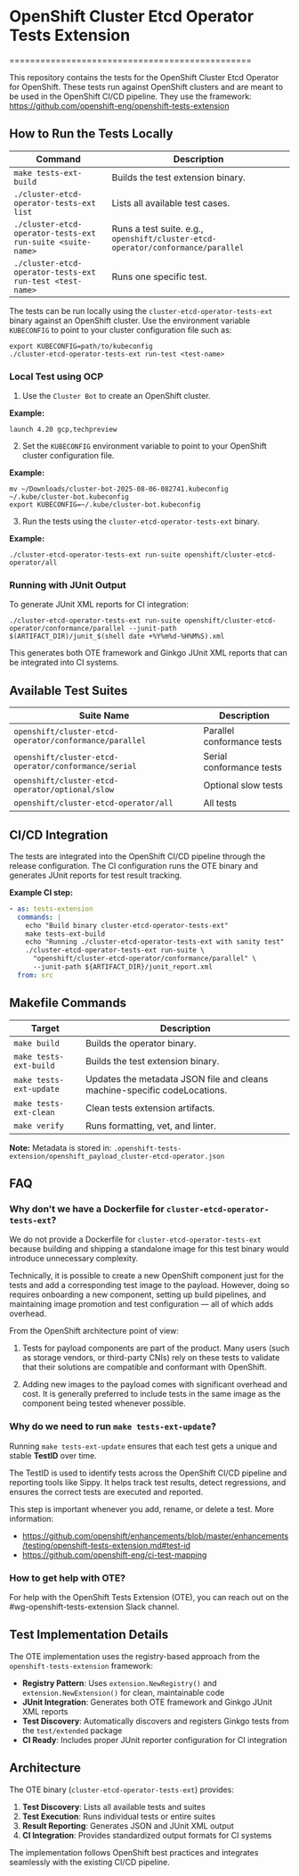 # OpenShift Cluster Etcd Operator Tests Extension
===============================================

This repository contains the tests for the OpenShift Cluster Etcd Operator for OpenShift.
These tests run against OpenShift clusters and are meant to be used in the OpenShift CI/CD pipeline.
They use the framework: https://github.com/openshift-eng/openshift-tests-extension

## How to Run the Tests Locally

| Command | Description |
|---------|-------------|
| `make tests-ext-build` | Builds the test extension binary. |
| `./cluster-etcd-operator-tests-ext list` | Lists all available test cases. |
| `./cluster-etcd-operator-tests-ext run-suite <suite-name>` | Runs a test suite. e.g., `openshift/cluster-etcd-operator/conformance/parallel` |
| `./cluster-etcd-operator-tests-ext run-test <test-name>` | Runs one specific test. |

The tests can be run locally using the `cluster-etcd-operator-tests-ext` binary against an OpenShift cluster.
Use the environment variable `KUBECONFIG` to point to your cluster configuration file such as:

```shell
export KUBECONFIG=path/to/kubeconfig
./cluster-etcd-operator-tests-ext run-test <test-name>
```

### Local Test using OCP

1. Use the `Cluster Bot` to create an OpenShift cluster.

**Example:**
```shell
launch 4.20 gcp,techpreview
```

2. Set the `KUBECONFIG` environment variable to point to your OpenShift cluster configuration file.

**Example:**
```shell
mv ~/Downloads/cluster-bot-2025-08-06-082741.kubeconfig ~/.kube/cluster-bot.kubeconfig
export KUBECONFIG=~/.kube/cluster-bot.kubeconfig
```

3. Run the tests using the `cluster-etcd-operator-tests-ext` binary.

**Example:**
```shell
./cluster-etcd-operator-tests-ext run-suite openshift/cluster-etcd-operator/all
```

### Running with JUnit Output

To generate JUnit XML reports for CI integration:

```shell
./cluster-etcd-operator-tests-ext run-suite openshift/cluster-etcd-operator/conformance/parallel --junit-path $(ARTIFACT_DIR)/junit_$(shell date +%Y%m%d-%H%M%S).xml
```

This generates both OTE framework and Ginkgo JUnit XML reports that can be integrated into CI systems.

## Available Test Suites

| Suite Name | Description |
|------------|-------------|
| `openshift/cluster-etcd-operator/conformance/parallel` | Parallel conformance tests |
| `openshift/cluster-etcd-operator/conformance/serial` | Serial conformance tests |
| `openshift/cluster-etcd-operator/optional/slow` | Optional slow tests |
| `openshift/cluster-etcd-operator/all` | All tests |

## CI/CD Integration

The tests are integrated into the OpenShift CI/CD pipeline through the release configuration.
The CI configuration runs the OTE binary and generates JUnit reports for test result tracking.

**Example CI step:**
```yaml
- as: tests-extension
  commands: |
    echo "Build binary cluster-etcd-operator-tests-ext"
    make tests-ext-build
    echo "Running ./cluster-etcd-operator-tests-ext with sanity test"
    ./cluster-etcd-operator-tests-ext run-suite \
      "openshift/cluster-etcd-operator/conformance/parallel" \
      --junit-path ${ARTIFACT_DIR}/junit_report.xml
  from: src
```

## Makefile Commands

| Target | Description |
|--------|-------------|
| `make build` | Builds the operator binary. |
| `make tests-ext-build` | Builds the test extension binary. |
| `make tests-ext-update` | Updates the metadata JSON file and cleans machine-specific codeLocations. |
| `make tests-ext-clean` | Clean tests extension artifacts. |
| `make verify` | Runs formatting, vet, and linter. |

**Note:** Metadata is stored in: `.openshift-tests-extension/openshift_payload_cluster-etcd-operator.json`

## FAQ

### Why don't we have a Dockerfile for `cluster-etcd-operator-tests-ext`?

We do not provide a Dockerfile for `cluster-etcd-operator-tests-ext` because building and shipping a
standalone image for this test binary would introduce unnecessary complexity.

Technically, it is possible to create a new OpenShift component just for the
tests and add a corresponding test image to the payload. However, doing so requires
onboarding a new component, setting up build pipelines, and maintaining image promotion
and test configuration — all of which adds overhead.

From the OpenShift architecture point of view:

1. Tests for payload components are part of the product. Many users (such as storage vendors, or third-party CNIs)
rely on these tests to validate that their solutions are compatible and conformant with OpenShift.

2. Adding new images to the payload comes with significant overhead and cost.
It is generally preferred to include tests in the same image as the component
being tested whenever possible.

### Why do we need to run `make tests-ext-update`?

Running `make tests-ext-update` ensures that each test gets a unique and stable **TestID** over time.

The TestID is used to identify tests across the OpenShift CI/CD pipeline and reporting tools like Sippy.
It helps track test results, detect regressions, and ensures the correct tests are
executed and reported.

This step is important whenever you add, rename, or delete a test.
More information:
- https://github.com/openshift/enhancements/blob/master/enhancements/testing/openshift-tests-extension.md#test-id
- https://github.com/openshift-eng/ci-test-mapping

### How to get help with OTE?

For help with the OpenShift Tests Extension (OTE), you can reach out on the #wg-openshift-tests-extension Slack channel.

## Test Implementation Details

The OTE implementation uses the registry-based approach from the `openshift-tests-extension` framework:

- **Registry Pattern**: Uses `extension.NewRegistry()` and `extension.NewExtension()` for clean, maintainable code
- **JUnit Integration**: Generates both OTE framework and Ginkgo JUnit XML reports
- **Test Discovery**: Automatically discovers and registers Ginkgo tests from the `test/extended` package
- **CI Ready**: Includes proper JUnit reporter configuration for CI integration

## Architecture

The OTE binary (`cluster-etcd-operator-tests-ext`) provides:

1. **Test Discovery**: Lists all available tests and suites
2. **Test Execution**: Runs individual tests or entire suites
3. **Result Reporting**: Generates JSON and JUnit XML output
4. **CI Integration**: Provides standardized output formats for CI systems

The implementation follows OpenShift best practices and integrates seamlessly with the existing CI/CD pipeline.
